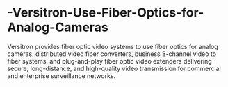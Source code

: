 # -Versitron-Use-Fiber-Optics-for-Analog-Cameras
Versitron provides fiber optic video systems to use fiber optics for analog cameras, distributed video fiber converters, business 8-channel video to fiber systems, and plug-and-play fiber optic video extenders delivering secure, long-distance, and high-quality video transmission for commercial and enterprise surveillance networks.
